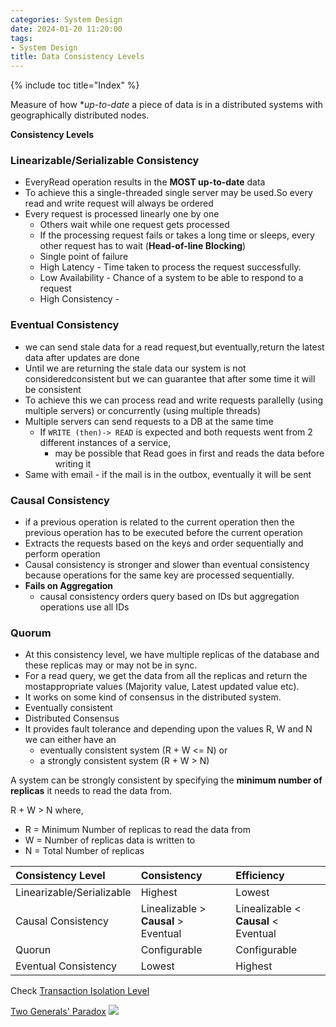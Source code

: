 ```yaml
---
categories: System Design
date: 2024-01-20 11:20:00
tags:
- System Design
title: Data Consistency Levels
---
```


{% include toc title="Index" %}

Measure of how **up-to-date* a piece of data is in a distributed systems with
geographically distributed nodes.

**Consistency Levels**

### Linearizable/Serializable Consistency

- EveryRead operation results in the **MOST up-to-date** data
- To achieve this a single-threaded single server may be used.So every read and
  write request will always be ordered
- Every request is processed linearly one by one
    - Others wait while one request gets processed
    - If the processing request fails or takes a long time or sleeps, every
      other request has to wait (**Head-of-line Blocking**)
    - Single point of failure
    - High Latency - Time taken to process the request successfully.
    - Low Availability - Chance of a system to be able to respond to a request
    - High Consistency -

### Eventual Consistency

- we can send stale data for a read request,but eventually,return the latest
  data after updates are done
- Until we are returning the stale data our system is not consideredconsistent
  but we can guarantee that after some time it will be consistent
- To achieve this we can process read and write requests parallelly (using
  multiple servers) or concurrently (using multiple threads)
- Multiple servers can send requests to a DB at the same time
    - If `WRITE (then)-> READ` is expected and both requests went from 2
      different instances of a service,
        - may be possible that Read goes in first and reads the data before
          writing it
- Same with email - if the mail is in the outbox, eventually it will be sent

### Causal Consistency

- if a previous operation is related to the current operation then the previous
  operation has to be executed before the current operation
- Extracts the requests based on the keys and order sequentially and perform
  operation
- Causal consistency is stronger and slower than eventual consistency because
  operations for the same key are processed sequentially.
- **Fails on Aggregation**
    - causal consistency orders query based on IDs but aggregation operations
      use all IDs

### Quorum

- At this consistency level, we have multiple replicas of the database and these
  replicas may or may not be in sync.
- For a read query, we get the data from all the replicas and return the
  mostappropriate values (Majority value, Latest updated value etc).
- It works on some kind of consensus in the distributed system.
- Eventually consistent
- Distributed Consensus
- It provides fault tolerance and depending upon the values R, W and N we can
  either have an
    - eventually consistent system (R + W <= N) or
    - a strongly consistent system (R + W > N)

A system can be strongly consistent by specifying the **minimum number of
replicas**
it needs to read the data from.

R + W > N where,

- R = Minimum Number of replicas to read the data from
- W = Number of replicas data is written to
- N = Total Number of replicas

| Consistency Level         | Consistency                          | Efficiency                           |
|:--------------------------|:-------------------------------------|:-------------------------------------|
| Linearizable/Serializable | Highest                              | Lowest                               |
| Causal Consistency        | Linealizable > **Causal** > Eventual | Linealizable < **Causal** < Eventual |
| Quorun                    | Configurable                         | Configurable                         |
| Eventual Consistency      | Lowest                               | Highest                              |

Check [Transaction Isolation Level](https://nitinkc.github.io/system%20design/Transaction-Isolation-levels/)

[Two Generals' Paradox](https://en.wikipedia.org/wiki/Two_Generals%27_Problem)
![](https://www.youtube.com/watch?v=IP-rGJKSZ3s)